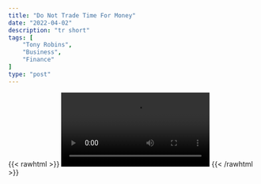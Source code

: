 ```yaml
---
title: "Do Not Trade Time For Money"
date: "2022-04-02"
description: "tr short"
tags: [
    "Tony Robins",
    "Business",
    "Finance"
]
type: "post"
---
```

{{< rawhtml >}}
    <video width="auto" height="auto" controls>
        <source src="https://clips.dev00ps.com/Tony%20Robins/TONY%20ROBBINS%20Why%20I%20HATE%209%20to%205.mp4" type="video/mp4"> 
    </video>
{{< /rawhtml >}}
